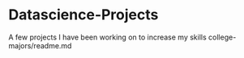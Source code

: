 # Datascience-Projects
A few projects I have been working on to increase my skills
college-majors/readme.md
